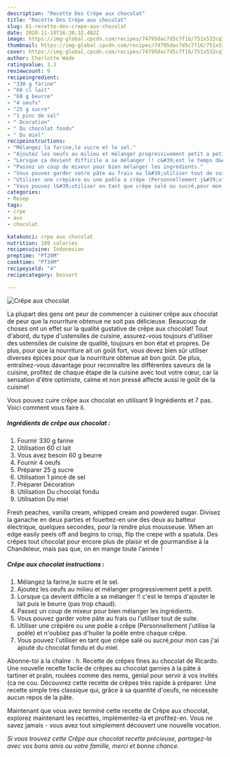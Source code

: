 ```yaml
---
description: "Recette Des Crêpe aux chocolat"
title: "Recette Des Crêpe aux chocolat"
slug: 61-recette-des-crepe-aux-chocolat
date: 2020-11-10T16:38:32.482Z
image: https://img-global.cpcdn.com/recipes/74795dac7d5c7f16/751x532cq70/crepe-aux-chocolat-photo-principale-de-la-recette.jpg
thumbnail: https://img-global.cpcdn.com/recipes/74795dac7d5c7f16/751x532cq70/crepe-aux-chocolat-photo-principale-de-la-recette.jpg
cover: https://img-global.cpcdn.com/recipes/74795dac7d5c7f16/751x532cq70/crepe-aux-chocolat-photo-principale-de-la-recette.jpg
author: Charlotte Wade
ratingvalue: 3.3
reviewcount: 9
recipeingredient:
- "330 g farine"
- "60 cl lait"
- "60 g beurre"
- "4 oeufs"
- "25 g sucre"
- "1 pinc de sel"
- " Dcoration"
- " Du chocolat fondu"
- " Du miel"
recipeinstructions:
- "Mélangez la farine,le sucre et le sel."
- "Ajoutez les oeufs au milieu et mélanger progressivement petit a petit."
- "Lorsque ça devient difficile a se mélanger !! c&#39;est le temps d&#39;ajouter le lait puis le beurre (pas trop chaud)."
- "Passez un coup de mixeur pour bien mélanger les ingrédients."
- "Vous pouvez garder votre pâte au frais ou l&#39;utiliser tout de suite."
- "Utiliser une crèpière ou une poêle a crêpe (Personnellement j&#39;utilise la poêle) et n&#39;oubliez pas d&#39;huiler la poêle entre chaque crêpe."
- "Vous pouvez l&#39;utiliser en tant que crêpe salé ou sucré,pour mon cas j&#39;ai ajouté du chocolat fondu et du miel."
categories:
- Resep
tags:
- crpe
- aux
- chocolat

katakunci: crpe aux chocolat 
nutrition: 109 calories
recipecuisine: Indonesian
preptime: "PT28M"
cooktime: "PT34M"
recipeyield: "4"
recipecategory: Dessert

---
```



![Crêpe aux chocolat](https://img-global.cpcdn.com/recipes/74795dac7d5c7f16/751x532cq70/crepe-aux-chocolat-photo-principale-de-la-recette.jpg)

La plupart des gens ont peur de commencer à cuisiner crêpe aux chocolat de peur que la nourriture obtenue ne soit pas délicieuse. Beaucoup de choses ont un effet sur la qualité gustative de crêpe aux chocolat! Tout d'abord, du type d'ustensiles de cuisine, assurez-vous toujours d'utiliser des ustensiles de cuisine de qualité, toujours en bon état et propres. De plus, pour que la nourriture ait un goût fort, vous devez bien sûr utiliser diverses épices pour que la nourriture obtenue ait bon goût. De plus, entraînez-vous davantage pour reconnaître les différentes saveurs de la cuisine, profitez de chaque étape de la cuisine avec tout votre cœur, car la sensation d'être optimiste, calme et non pressé affecte aussi le goût de la cuisine!

<!--inarticleads1-->

Vous pouvez cuire crêpe aux chocolat en utilisant 9 Ingrédients et 7 pas. Voici comment vous faire il.

##### Ingrédients de crêpe aux chocolat :

1. Fournir 330 g farine
1. Utilisation 60 cl lait
1. Vous avez besoin 60 g beurre
1. Fournir 4 oeufs
1. Préparer 25 g sucre
1. Utilisation 1 pincé de sel
1. Préparer  Décoration
1. Utilisation  Du chocolat fondu
1. Utilisation  Du miel


Fresh peaches, vanilla cream, whipped cream and powdered sugar. Divisez la ganache en deux parties et fouettez-en une des deux au batteur électrique, quelques secondes, pour la rendre plus mousseuse. When an edge easily peels off and begins to crisp, flip the crepe with a spatula. Des crêpes tout chocolat pour encore plus de plaisir et de gourmandise à la Chandeleur, mais pas que, on en mange toute l&#39;année ! 

<!--inarticleads2-->

##### Crêpe aux chocolat instructions :

1. Mélangez la farine,le sucre et le sel.
1. Ajoutez les oeufs au milieu et mélanger progressivement petit a petit.
1. Lorsque ça devient difficile a se mélanger !! c&#39;est le temps d&#39;ajouter le lait puis le beurre (pas trop chaud).
1. Passez un coup de mixeur pour bien mélanger les ingrédients.
1. Vous pouvez garder votre pâte au frais ou l&#39;utiliser tout de suite.
1. Utiliser une crèpière ou une poêle a crêpe (Personnellement j&#39;utilise la poêle) et n&#39;oubliez pas d&#39;huiler la poêle entre chaque crêpe.
1. Vous pouvez l&#39;utiliser en tant que crêpe salé ou sucré,pour mon cas j&#39;ai ajouté du chocolat fondu et du miel.


Abonne-toi à la chaîne : h. Recette de crêpes fines au chocolat de Ricardo. Une nouvelle recette facile de crêpes au chocolat garnies à la pâte à tartiner et pralin, roulées comme des nems, génial pour servir à vos invités (ca ne cou. Découvrez cette recette de crêpes très rapide à préparer. Une recette simple très classique qui, grâce à sa quantité d&#39;oeufs, ne nécessite aucun repos de la pâte. 

<!--inarticleads1-->

<p>
Maintenant que vous avez terminé cette recette de Crêpe aux chocolat, explorez maintenant les recettes, implémentez-la et profitez-en. Vous ne savez jamais - vous avez tout simplement découvert une nouvelle vocation.
</p>

<p>
<i>Si vous trouvez cette Crêpe aux chocolat recette précieuse, partagez-la avec vos bons amis ou votre famille, merci et bonne chance.</i>
</p>
